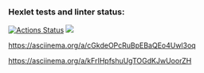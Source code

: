 ### Hexlet tests and linter status:
[![Actions Status](https://github.com/DariaPernitskaia/java-project-61/workflows/hexlet-check/badge.svg)](https://github.com/DariaPernitskaia/java-project-61/actions)
<a href="https://codeclimate.com/github/DariaPernitskaia/java-project-61/maintainability"><img src="https://api.codeclimate.com/v1/badges/a548ea7286afa6d68a37/maintainability" /></a>

https://asciinema.org/a/cGkdeOPcRuBpEBaQEo4Uwl3oq

https://asciinema.org/a/kFrIHpfshuUgTOGdKJwUoorZH
